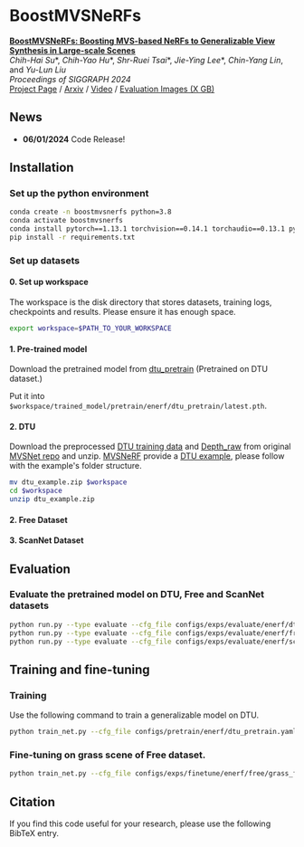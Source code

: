 # BoostMVSNeRFs

[**BoostMVSNeRFs: Boosting MVS-based NeRFs to Generalizable View Synthesis in Large-scale Scenes**](https://arxiv.org/abs/24XX.XXXXX)  
*Chih-Hai Su**, *Chih-Yao Hu**, *Shr-Ruei Tsai**, *Jie-Ying Lee**, *Chin-Yang Lin*, and *Yu-Lun Liu*  
*Proceedings of SIGGRAPH 2024*  
[Project Page](https://su-terry.github.io/BoostMVSNeRFs/) / [Arxiv](https://arxiv.org/abs/24XX.XXXXX) / [Video]() / [Evaluation Images (X GB)]()


## News
- **06/01/2024** Code Release!

## Installation

### Set up the python environment
```bash
conda create -n boostmvsnerfs python=3.8
conda activate boostmvsnerfs
conda install pytorch==1.13.1 torchvision==0.14.1 torchaudio==0.13.1 pytorch-cuda=11.7 -c pytorch -c nvidia
pip install -r requirements.txt
```

### Set up datasets

#### 0. Set up workspace
The workspace is the disk directory that stores datasets, training logs, checkpoints and results. Please ensure it has enough space. 
```bash
export workspace=$PATH_TO_YOUR_WORKSPACE
```
   
#### 1. Pre-trained model

Download the pretrained model from [dtu_pretrain](https://drive.google.com/drive/folders/10vGC0_DuwLJwfy9OwUHhK7pRPoNP5rux?usp=share_link) (Pretrained on DTU dataset.)

Put it into `$workspace/trained_model/pretrain/enerf/dtu_pretrain/latest.pth`.

#### 2. DTU
Download the preprocessed [DTU training data](https://drive.google.com/file/d/1eDjh-_bxKKnEuz5h-HXS7EDJn59clx6V/view)
and [Depth_raw](https://virutalbuy-public.oss-cn-hangzhou.aliyuncs.com/share/cascade-stereo/CasMVSNet/dtu_data/dtu_train_hr/Depths_raw.zip) from original [MVSNet repo](https://github.com/YoYo000/MVSNet)
and unzip. [MVSNeRF](https://github.com/apchenstu/mvsnerf) provide a [DTU example](https://1drv.ms/u/s!AjyDwSVHuwr8zhAAXh7x5We9czKj?e=oStQ48), please follow with the example's folder structure.

```bash
mv dtu_example.zip $workspace
cd $workspace
unzip dtu_example.zip
```

#### 2. Free Dataset

#### 3. ScanNet Dataset


## Evaluation

### Evaluate the pretrained model on DTU, Free and ScanNet datasets

```bash
python run.py --type evaluate --cfg_file configs/exps/evaluate/enerf/dtu_eval.yaml
python run.py --type evaluate --cfg_file configs/exps/evaluate/enerf/free_eval.yaml
python run.py --type evaluate --cfg_file configs/exps/evaluate/enerf/scannet_eval.yaml
```

## Training and fine-tuning

### Training
Use the following command to train a generalizable model on DTU.
```bash
python train_net.py --cfg_file configs/pretrain/enerf/dtu_pretrain.yaml 
```


### Fine-tuning on grass scene of Free dataset.

```bash
python train_net.py --cfg_file configs/exps/finetune/enerf/free/grass_ft.yaml
```

<!-- Fine-tuning for 3000 and 11000 iterations takes about 11 minutes and 40 minutes, respectively, on our test machine ( i9-12900K CPU, RTX 3090 GPU). -->


## Citation

If you find this code useful for your research, please use the following BibTeX entry.

